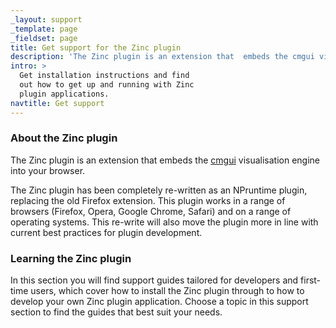 ```yaml
---
_layout: support
_template: page
_fieldset: page
title: Get support for the Zinc plugin
description: 'The Zinc plugin is an extension that  embeds the cmgui visualisation engine  into your browser.'
intro: >
  Get installation instructions and find
  out how to get up and running with Zinc
  plugin applications.
navtitle: Get support
---
```

### About the Zinc plugin

The Zinc plugin is an extension that embeds the [cmgui](/software/cmgui) visualisation engine into your browser. 

The Zinc plugin has been completely re-written as an NPruntime plugin, replacing the old Firefox extension. This plugin works in a range of browsers (Firefox, Opera, Google Chrome, Safari) and on a range of operating systems. This re-write will also move the plugin more in line with current best practices for plugin development.

### Learning the Zinc plugin

In this section you will find support guides tailored for developers and first-time users, which cover how to install the Zinc plugin through to how to develop your own Zinc plugin application. Choose a topic in this support section to find the guides that best suit your needs. 